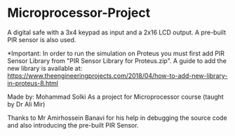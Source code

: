 # Microprocessor-Project
A digital safe with a 3x4 keypad as input and a 2x16 LCD output.
A pre-built PIR sensor is also used.


*Important:
In order to run the simulation on Proteus you must first add PIR Sensor Library from "PIR Sensor Library for Proteus.zip".
A guide to add the new library is available at:
https://www.theengineeringprojects.com/2018/04/how-to-add-new-library-in-proteus-8.html


Made by: Mohammad Solki
As a project for Microprocessor course (taught by Dr Ali Mir)  

Thanks to Mr Amirhossein Banavi for his help in debugging the source code and also introducing the pre-built PIR Sensor.
